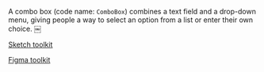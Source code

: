 A combo box (code name: `ComboBox`) combines a text field and a drop-down menu, giving people a way to select an option from a list or enter their own choice. ￼

[Sketch toolkit]()

[Figma toolkit]()

